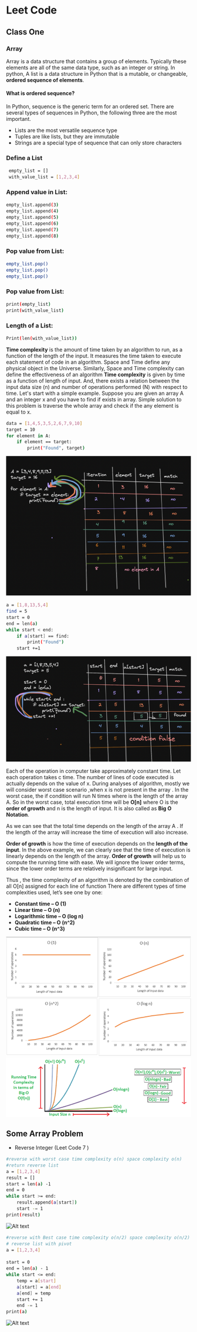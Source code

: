 # Leet Code
## Class One

### Array
Array is a data structure that contains a group of elements. Typically these elements are all of the same data type, such as an integer or string.
In python, A list is a data structure in Python that is a mutable, or changeable, **ordered sequence of elements**.
#### What is **ordered sequence**?
In Python, sequence is the generic term for an ordered set. There are several types of sequences in Python, the following three are the most important.
- Lists are the most versatile sequence type
- Tuples are like lists, but they are immutable
- Strings are a special type of sequence that can only store characters

###  Define a List
```sh
 empty_list = []
 with_value_list = [1,2,3,4]
```
### Append value in List:
```sh
empty_list.append(3)
empty_list.append(4)
empty_list.append(5)
empty_list.append(6)
empty_list.append(7)
empty_list.append(8)
```
### Pop value from List:
```sh
empty_list.pop()
empty_list.pop()
empty_list.pop()
```
### Pop value from List:
```sh
print(empty_list)
print(with_value_list)
```
### Length of a List: 
```sh
Print(len(with_value_list))
```
**Time complexity** is the amount of time taken by an algorithm to run, as a function of the length of the input. It measures the time taken to execute each statement of code in an algorithm.
Space and Time define any physical object in the Universe. Similarly, Space and Time complexity can define the effectiveness of an algorithm
**Time complexity** is given by time as a function of length of input. And, there exists a relation between the input data size (n) and number of operations performed (N) with respect to time.
Let's start with a simple example. Suppose you are given an array A and an integer x and you have to find if exists in array.
Simple solution to this problem is traverse the whole array and check if the any element is equal to x.
```sh
data = [1,4,5,3,5,2,6,7,9,10]
target = 10
for element in A:
	if element == target:
		print("Found", target)
```
![Alt text](forloop.png?raw=true "for loop")
```sh
a = [1,8,13,5,4]
find = 5
start = 0
end = len(a)
while start < end:
    if a[start] == find:
        print("Found")
    start +=1
```
![Alt text](while_loop.png?raw=true "whileloop")

Each of the operation in computer take approximately constant time. Let each operation takes c time. The number of lines of code executed is actually depends on the value of x. During analyses of algorithm, mostly we will consider worst case scenario ,when x is not present in the array . In the worst case, the if condition will run N times where is the length of the array A. So in the worst case, total execution time will be **O[n]** where O is the **order of growth** and n is the length of input. It is also called as **Big O Notation**.

As we can see that the total time depends on the length of the array A . If the length of the array will increase the time of execution will also increase.

**Order of growth** is how the time of execution depends on the **length of the input**. In the above example, we can clearly see that the time of execution is linearly depends on the length of the array. **Order of growth** will help us to compute the running time with ease. We will ignore the lower order terms, since the lower order terms are relatively insignificant for large input. 

Thus , the time complexity of an algorithm is denoted by the combination of all O[n] assigned for each line of function
There are different types of time complexities used, let’s see one by one:

- **Constant time – O (1)**
- **Linear time – O (n)**
- **Logarithmic time – O (log n)**
- **Quadratic time – O (n^2)**
- **Cubic time – O (n^3)**

![Alt text](time_complexity.png?raw=true "time complexity")
![Alt text](bigO.png?raw=true "bigO.png")
## Some Array Problem
- Reverse Integer (Leet Code 7 )
```sh
#reverse with worst case time complexity o(n) space complexity o(n)
#return reverse list 
a = [1,2,3,4]
result = []
start = len(a) -1
end = 0
while start >= end:
    result.append(a[start])
    start -= 1
print(result)
```
![Alt text](relative/path/to/img.jpg?raw=true "reverse ")
```sh
#reverse with Best case time complexity o(n/2) space complexity o(n/2)
# reverse list with pivot 
a = [1,2,3,4]

start = 0
end = len(a) - 1
while start <= end:
    temp = a[start]
    a[start] = a[end]
    a[end] = temp
    start += 1
    end -= 1
print(a)
```
![Alt text](relative/path/to/img.jpg?raw=true "reverse with pivot")





